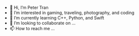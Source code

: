- 👋 Hi, I’m Peter Tran
- 👀 I’m interested in gaming, traveling, photography, and coding
- 🌱 I’m currently learning C++, Python, and Swift
- 💞️ I’m looking to collaborate on ...
- 📫 How to reach me ...

<!---
khoitran590/khoitran590 is a ✨ special ✨ repository because its `README.md` (this file) appears on your GitHub profile.
You can click the Preview link to take a look at your changes.
--->

